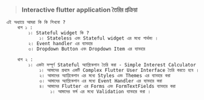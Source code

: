 >### Interactive flutter application তৈরির প্রক্রিয়া
    এই অধ্যায়ে আমরা কি কি শিখবো ?
        ধাপ ১ :
            ১। Stateful widget কি ?
                ১। Stateless এবং Stateful widget এর মধ্যে পার্থক্য ।
            ২। Event handler এর ব্যাবহার 
            ৩। Dropdown Button এবং Dropdown Item এর ব্যাবহার 

        ধাপ ২ :
            ১। একটা সম্পূর্ণ Stateful অ্যাপ্লিকেশান তৈরি করা - Simple Interest Calculator
                ১। আমাদের প্রথমে একটি Complex Flutter User Interface তৈরি করতে হবে ।
                ২। আমাদের অ্যাপ্লিকেশান এর মধ্যে Styles এবং Themes এর ব্যাবহার করা 
                ৩। আমাদের অ্যাপ্লিকেশান এর মধ্যে Event Handler এর ব্যাবহার করা 
                ৪। আমাদের Flutter এর Forms এবং FormTextFields ব্যাবহার করা 
                    ১। আমাদের ফর্ম এর মধ্যে Validation ব্যাবহার করা । 
